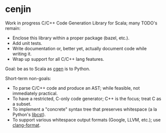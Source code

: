 # cenjin
Work in progress C/C++ Code Generation Library for Scala; many TODO's remain:
- Enclose this library within a proper package (bazel, etc.).
- Add unit tests.
- Write documentation or, better yet, actually document code while writing it.
- Wrap up support for all C/C++ lang features.

Goal: be as to Scala as [cgen](https://documen.tician.de/cgen/index.html) is to Python.

Short-term non-goals:
- To parse C/C++ code and produce an AST; while feasible, not immediately practical.
- To have a restricted, C-only code generator; C++ is the focus; treat C as a subset.
- To implement a "concrete" syntax tree that preserves whitespace (a la Python's [libcst](https://libcst.readthedocs.io/en/latest)).
- To support various whitespace output formats (Google, LLVM, etc.); use [clang-format](https://clang.llvm.org/docs/ClangFormat.html).
